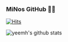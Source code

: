 ### MiNos GitHub 🤘👊
[![Hits](https://hits.seeyoufarm.com/api/count/incr/badge.svg?url=https%3A%2F%2Fgithub.com%2Fyeemh%2Fhit-counter&count_bg=%2379C83D&title_bg=%23555555&icon=&icon_color=%23E7E7E7&title=hits&edge_flat=false)](https://hits.seeyoufarm.com)

![yeemh's github stats](https://github-readme-stats.vercel.app/api?username=yeemh&show_icons=true)
